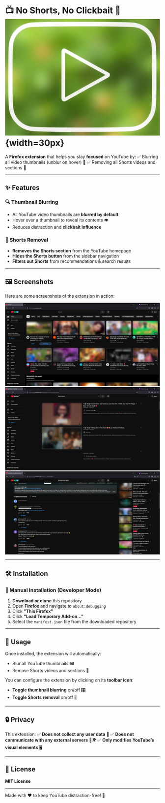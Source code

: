 # 📺 No Shorts, No Clickbait 🎯 ![Extension Icon](icons/icon-96.png){width=30px}

A **Firefox extension** that helps you stay **focused** on YouTube by:
✅ Blurring all video thumbnails (unblur on hover) 👀
✅ Removing all Shorts videos and sections 🚫

---

## ✨ Features

### 🔍 Thumbnail Blurring
- All YouTube video thumbnails are **blurred by default**
- Hover over a thumbnail to reveal its contents 👁️
- Reduces distraction and **clickbait influence**

### 🚫 Shorts Removal
- **Removes the Shorts section** from the YouTube homepage
- **Hides the Shorts button** from the sidebar navigation
- **Filters out Shorts** from recommendations & search results

---

## 🖼️ Screenshots
Here are some screenshots of the extension in action:

![Screenshot 1](screenshots/screenshot1.png)
![Screenshot 2](screenshots/screenshot2.png)
![Screenshot 3](screenshots/screenshot3.png)

---

## 🛠️ Installation

### 🔹 Manual Installation (Developer Mode)
1. **Download or clone** this repository
2. Open **Firefox** and navigate to `about:debugging`
3. Click **"This Firefox"**
4. Click **"Load Temporary Add-on..."**
5. Select the `manifest.json` file from the downloaded repository

---

## 🎯 Usage

Once installed, the extension will automatically:
- Blur all YouTube thumbnails 🖼️
- Remove Shorts videos and sections 🚫

You can configure the extension by clicking on its **toolbar icon**:
- **Toggle thumbnail blurring** on/off 🎛️
- **Toggle Shorts removal** on/off 🎚️

---

## 🔒 Privacy
This extension:
✅ **Does not collect any user data** 🔐
✅ **Does not communicate with any external servers** 🚫🌍
✅ **Only modifies YouTube’s visual elements** 🖥️

---

## 📜 License
**MIT License**

---

Made with ❤️ to keep YouTube distraction-free! 🚀
